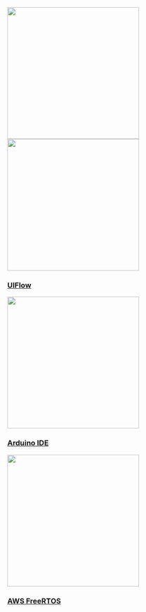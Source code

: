 
<div class="platform-box">
  <div class="platform-item" style="overflow:visible;">
    <img src="assets\img\quickstart_en.jpg" width="300px" data-no-zoom>
  </div>
  <div class="platform-item">
    <img src="assets\img\uiflow-card.jpg" width="300px" data-no-zoom>
    <a href="/#/en/uiflow/introduction">
      <h3>UIFlow</h3>
      <div class="platform-tag"></div>
    </a>
  </div>
  <div class="platform-item">
    <img src="assets\img\arduino-card.jpg" width="300px" data-no-zoom>
    <a href="/#/en/arduino/arduino_development">
      <h3>Arduino IDE</h3>
      <div class="platform-tag"></div>
    </a>
  </div>
  <div class="platform-item">
    <img src="assets\img\aws-freertos-card.jpg" width="300px" data-no-zoom>
    <a href="/#/en/quick_start/m5stickc/m5stickc_quick_start_with_AWS-FreeRTOS_Windows">
      <h3>AWS FreeRTOS</h3>
      <div class="platform-tag"></div>
    </a>
  </div>
</div>
